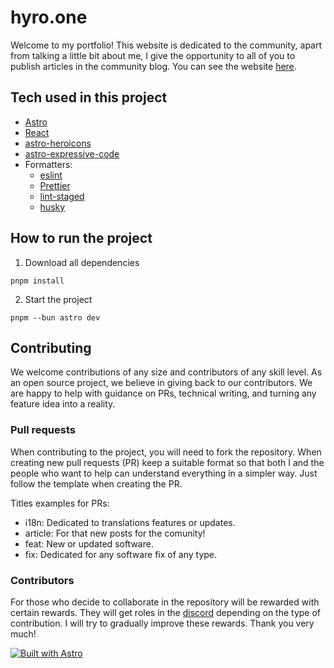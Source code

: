# hyro.one

Welcome to my portfolio! This website is dedicated to the community, apart from talking a little bit about me, I give the opportunity to all of you to publish articles in the community blog. You can see the website [here](https://mardroide.dev).

## Tech used in this project

- [Astro](https://astro.build)
- [React](https://react.dev/)
- [astro-heroicons](https://github.com/seanmcp/astro-heroicons)
- [astro-expressive-code](https://github.com/expressive-code/expressive-code/tree/main/packages/astro-expressive-code)
- Formatters:
  - [eslint](https://eslint.org/)
  - [Prettier](https://prettier.io/)
  - [lint-staged](https://github.com/lint-staged/lint-staged#readme)
  - [husky](https://typicode.github.io/husky/)

## How to run the project

1. Download all dependencies

```shell
pnpm install
```

2. Start the project

```shell
pnpm --bun astro dev
```

## Contributing

We welcome contributions of any size and contributors of any skill level. As an open source project, we believe in giving back to our contributors. We are happy to help with guidance on PRs, technical writing, and turning any feature idea into a reality.

### Pull requests

When contributing to the project, you will need to fork the repository. When creating new pull requests (PR) keep a suitable format so that both I and the people who want to help can understand everything in a simpler way. Just follow the template when creating the PR.

Titles examples for PRs:

- i18n: Dedicated to translations features or updates.
- article: For that new posts for the comunity!
- feat: New or updated software.
- fix: Dedicated for any software fix of any type.

### Contributors

For those who decide to collaborate in the repository will be rewarded with certain rewards. They will get roles in the [discord](https://discord.gg/4WV4Ys65x7) depending on the type of contribution. I will try to gradually improve these rewards. Thank you very much!

[![Built with Astro](https://astro.badg.es/v2/built-with-astro/small.svg)](https://astro.build)
